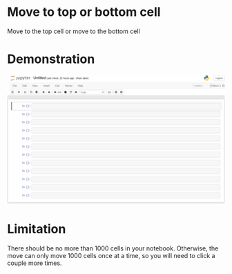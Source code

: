 # Move to top or bottom cell

Move to the top cell or move to the bottom cell


# Demonstration

<img src="./move_to_top_bottom.gif" />


# Limitation
There should be no more than 1000 cells in your notebook. Otherwise, the move can only move 1000 cells once at a time, so you will need to click a couple more times.
